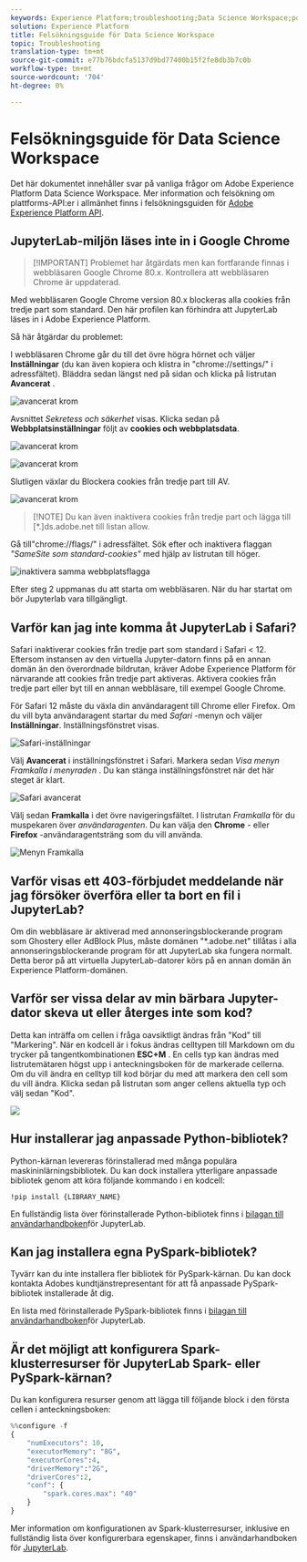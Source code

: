 ```yaml
---
keywords: Experience Platform;troubleshooting;Data Science Workspace;popular topics
solution: Experience Platform
title: Felsökningsguide för Data Science Workspace
topic: Troubleshooting
translation-type: tm+mt
source-git-commit: e77b76bdcfa5137d9bd77400b15f2fe8db3b7c0b
workflow-type: tm+mt
source-wordcount: '704'
ht-degree: 0%

---
```



# Felsökningsguide för Data Science Workspace

Det här dokumentet innehåller svar på vanliga frågor om Adobe Experience Platform Data Science Workspace. Mer information och felsökning om plattforms-API:er i allmänhet finns i felsökningsguiden för [Adobe Experience Platform API](../landing/troubleshooting.md).

## JupyterLab-miljön läses inte in i Google Chrome

>[!IMPORTANT] Problemet har åtgärdats men kan fortfarande finnas i webbläsaren Google Chrome 80.x. Kontrollera att webbläsaren Chrome är uppdaterad.

Med webbläsaren Google Chrome version 80.x blockeras alla cookies från tredje part som standard. Den här profilen kan förhindra att JupyterLab läses in i Adobe Experience Platform.

Så här åtgärdar du problemet:

I webbläsaren Chrome går du till det övre högra hörnet och väljer **Inställningar** (du kan även kopiera och klistra in &quot;chrome://settings/&quot; i adressfältet). Bläddra sedan längst ned på sidan och klicka på listrutan **Avancerat** .

![avancerat krom](./images/faq/chrome-advanced.png)

Avsnittet *Sekretess och säkerhet* visas. Klicka sedan på **Webbplatsinställningar** följt av **cookies och webbplatsdata**.

![avancerat krom](./images/faq/privacy-security.png)

![avancerat krom](./images/faq/cookies.png)

Slutligen växlar du Blockera cookies från tredje part till AV.

![avancerat krom](./images/faq/toggle-off.png)

>[!NOTE] Du kan även inaktivera cookies från tredje part och lägga till [*.]ds.adobe.net till listan allow.

Gå till&quot;chrome://flags/&quot; i adressfältet. Sök efter och inaktivera flaggan *&quot;SameSite som standard-cookies&quot;* med hjälp av listrutan till höger.

![inaktivera samma webbplatsflagga](./images/faq/samesite-flag.png)

Efter steg 2 uppmanas du att starta om webbläsaren. När du har startat om bör Jupyterlab vara tillgängligt.

## Varför kan jag inte komma åt JupyterLab i Safari?

Safari inaktiverar cookies från tredje part som standard i Safari &lt; 12. Eftersom instansen av den virtuella Jupyter-datorn finns på en annan domän än den överordnade bildrutan, kräver Adobe Experience Platform för närvarande att cookies från tredje part aktiveras. Aktivera cookies från tredje part eller byt till en annan webbläsare, till exempel Google Chrome.

För Safari 12 måste du växla din användaragent till Chrome eller Firefox. Om du vill byta användaragent startar du med *Safari* -menyn och väljer **Inställningar**. Inställningsfönstret visas.

![Safari-inställningar](./images/faq/preferences.png)

Välj **Avancerat** i inställningsfönstret i Safari. Markera sedan *Visa menyn Framkalla i menyraden* . Du kan stänga inställningsfönstret när det här steget är klart.

![Safari avancerat](./images/faq/advanced.png)

Välj sedan **Framkalla** i det övre navigeringsfältet. I listrutan *Framkalla* för du muspekaren över *användaragenten*. Du kan välja den **Chrome** - eller **Firefox** -användaragentsträng som du vill använda.

![Menyn Framkalla](./images/faq/user-agent.png)

## Varför visas ett 403-förbjudet meddelande när jag försöker överföra eller ta bort en fil i JupyterLab?

Om din webbläsare är aktiverad med annonseringsblockerande program som Ghostery eller AdBlock Plus, måste domänen &quot;\*.adobe.net&quot; tillåtas i alla annonseringsblockerande program för att JupyterLab ska fungera normalt. Detta beror på att virtuella JupyterLab-datorer körs på en annan domän än Experience Platform-domänen.

## Varför ser vissa delar av min bärbara Jupyter-dator skeva ut eller återges inte som kod?

Detta kan inträffa om cellen i fråga oavsiktligt ändras från &quot;Kod&quot; till &quot;Markering&quot;. När en kodcell är i fokus ändras celltypen till Markdown om du trycker på tangentkombinationen **ESC+M** . En cells typ kan ändras med listrutemätaren högst upp i anteckningsboken för de markerade cellerna. Om du vill ändra en celltyp till kod börjar du med att markera den cell som du vill ändra. Klicka sedan på listrutan som anger cellens aktuella typ och välj sedan &quot;Kod&quot;.

![](./images/faq/code_type.png)

## Hur installerar jag anpassade Python-bibliotek?

Python-kärnan levereras förinstallerad med många populära maskininlärningsbibliotek. Du kan dock installera ytterligare anpassade bibliotek genom att köra följande kommando i en kodcell:

```shell
!pip install {LIBRARY_NAME}
```

En fullständig lista över förinstallerade Python-bibliotek finns i [bilagan till användarhandboken](./jupyterlab/overview.md#supported-libraries)för JupyterLab.

## Kan jag installera egna PySpark-bibliotek?

Tyvärr kan du inte installera fler bibliotek för PySpark-kärnan. Du kan dock kontakta Adobes kundtjänstrepresentant för att få anpassade PySpark-bibliotek installerade åt dig.

En lista med förinstallerade PySpark-bibliotek finns i [bilagan till användarhandboken](./jupyterlab/overview.md#supported-libraries)för JupyterLab.

## Är det möjligt att konfigurera Spark-klusterresurser för JupyterLab Spark- eller PySpark-kärnan?

Du kan konfigurera resurser genom att lägga till följande block i den första cellen i anteckningsboken:

```python
%%configure -f 
{
    "numExecutors": 10,
    "executorMemory": "8G",
    "executorCores":4,
    "driverMemory":"2G",
    "driverCores":2,
    "conf": {
        "spark.cores.max": "40"
    }
}
```

Mer information om konfigurationen av Spark-klusterresurser, inklusive en fullständig lista över konfigurerbara egenskaper, finns i användarhandboken för [JupyterLab](./jupyterlab/overview.md#kernels).